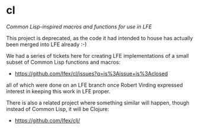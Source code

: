 # cl

*Common Lisp-inspired macros and functions for use in LFE*

This project is deprecated, as the code it had intended to house has actually been merged into LFE already :-)

We had a series of tickets here for creating LFE implementations of a small subset of Common Lisp functions and macros:
 * https://github.com/lfex/cl/issues?q=is%3Aissue+is%3Aclosed

all of which were done on an LFE branch once Robert Virding expressed interest in keeping this work in LFE proper.

There is also a related project where something similar will happen, though instead of Common Lisp, it will be Clojure:
 * https://github.com/lfex/clj/

